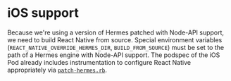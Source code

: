 # iOS support

Because we're using a version of Hermes patched with Node-API support, we need to build React Native from source. Special environment variables (`REACT_NATIVE_OVERRIDE_HERMES_DIR`, `BUILD_FROM_SOURCE`) must be set to the path of a Hermes engine with Node-API support. The podspec of the iOS Pod already includes instrumentation to configure React Native appropriately via [`patch-hermes.rb`](../packages/host/scripts/patch-hermes.rb).
